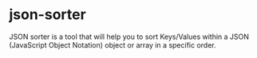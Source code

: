 # json-sorter
JSON sorter is a tool that will help you to sort Keys/Values within a JSON (JavaScript Object Notation) object or array in a specific order.
